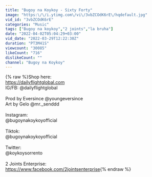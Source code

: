 ```yaml
---
title: "Bugoy na Koykoy - Sixty Forty"
image: "https:\/\/i.ytimg.com\/vi\/3vbZCOdK6rE\/hqdefault.jpg"
vid_id: "3vbZCOdK6rE"
categories: "Music"
tags: ["Bugoy na koykoy","2 joints","la bruha"]
date: "2022-04-02T05:04:29+03:00"
vid_date: "2022-03-29T12:22:30Z"
duration: "PT3M41S"
viewcount: "30085"
likeCount: "716"
dislikeCount: ""
channel: "Bugoy na Koykoy"
---
```

{% raw %}Shop here:<br /><a rel="nofollow" target="blank" href="https://dailyflightglobal.com">https://dailyflightglobal.com</a><br />IG/FB: @dailyflightglobal <br /><br />Prod by Eversince @youngeversince<br />Art by Gelo @mr._senddd<br /><br />Instagram:<br />@bugoynakoykoyofficial<br /><br />Tiktok:<br />@bugoynakoykoyofficial<br /><br />Twitter:<br />@koykoysorrento<br /><br />2 Joints Enterprise:<br /><a rel="nofollow" target="blank" href="https://www.facebook.com/2jointsenterprise">https://www.facebook.com/2jointsenterprise</a>{% endraw %}
